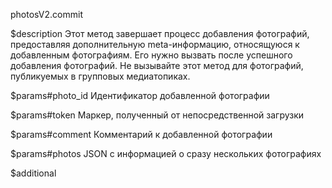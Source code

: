 photosV2.commit

$description
Этот метод завершает процесс добавления фотографий, предоставляя дополнительную meta-информацию, относящуюся к добавленным фотографиям. Его нужно вызвать после успешного добавления фотографий. Не вызывайте этот метод для фотографий, публикуемых в групповых медиатопиках.

$params#photo_id
Идентификатор добавленной фотографии

$params#token
Маркер, полученный от непосредственной загрузки

$params#comment
Комментарий к добавленной фотографии

$params#photos
JSON с информацией о сразу нескольких фотографиях

$additional
